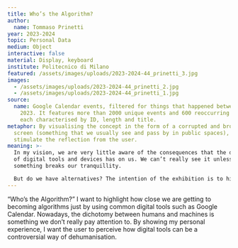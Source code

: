 ```yaml
---
title: Who’s the Algorithm?
author:
  name: Tommaso Prinetti
year: 2023-2024
topic: Personal Data
medium: Object
interactive: false
material: Display, keyboard
institute: Politecnico di Milano
featured: /assets/images/uploads/2023-2024-44_prinetti_3.jpg
images:
  - /assets/images/uploads/2023-2024-44_prinetti_2.jpg
  - /assets/images/uploads/2023-2024-44_prinetti_1.jpg
source:
  name: Google Calendar events, filtered for things that happened between 2019 and
    2023. It features more than 2000 unique events and 600 reoccurring ones,
    each characterised by ID, length and title.
metaphor: By visualising the concept in the form of a corrupted and broken
  screen (something that we usually see and pass by in public spaces), we can
  stimulate the reflection from the user.
meaning: >-
  In my vision, we are very little aware of the consequences that the dependency
  of digital tools and devices has on us. We can’t really see it unless
  something breaks our tranquillity.

  But do we have alternatives? The intention of the exhibition is to highlight the dystopia side of this common experience, by looking at it from a different point of view.
---
```

“Who’s the Algorithm?” I want to highlight how close we are getting to becoming algorithms just by using common digital tools such as Google Calendar. Nowadays, the dichotomy between humans and machines is something we don’t really pay attention to. By showing my personal experience, I want the user to perceive how digital tools can be a controversial way of dehumanisation.